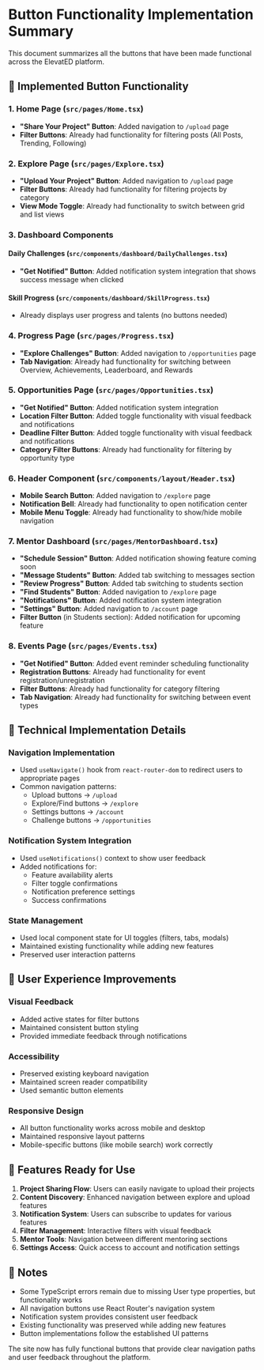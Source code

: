 # Button Functionality Implementation Summary

This document summarizes all the buttons that have been made functional across the ElevatED platform.

## 🎯 Implemented Button Functionality

### 1. Home Page (`src/pages/Home.tsx`)
- **"Share Your Project" Button**: Added navigation to `/upload` page
- **Filter Buttons**: Already had functionality for filtering posts (All Posts, Trending, Following)

### 2. Explore Page (`src/pages/Explore.tsx`)
- **"Upload Your Project" Button**: Added navigation to `/upload` page
- **Filter Buttons**: Already had functionality for filtering projects by category
- **View Mode Toggle**: Already had functionality to switch between grid and list views

### 3. Dashboard Components

#### Daily Challenges (`src/components/dashboard/DailyChallenges.tsx`)
- **"Get Notified" Button**: Added notification system integration that shows success message when clicked

#### Skill Progress (`src/components/dashboard/SkillProgress.tsx`)
- Already displays user progress and talents (no buttons needed)

### 4. Progress Page (`src/pages/Progress.tsx`)
- **"Explore Challenges" Button**: Added navigation to `/opportunities` page
- **Tab Navigation**: Already had functionality for switching between Overview, Achievements, Leaderboard, and Rewards

### 5. Opportunities Page (`src/pages/Opportunities.tsx`)
- **"Get Notified" Button**: Added notification system integration
- **Location Filter Button**: Added toggle functionality with visual feedback and notifications
- **Deadline Filter Button**: Added toggle functionality with visual feedback and notifications
- **Category Filter Buttons**: Already had functionality for filtering by opportunity type

### 6. Header Component (`src/components/layout/Header.tsx`)
- **Mobile Search Button**: Added navigation to `/explore` page
- **Notification Bell**: Already had functionality to open notification center
- **Mobile Menu Toggle**: Already had functionality to show/hide mobile navigation

### 7. Mentor Dashboard (`src/pages/MentorDashboard.tsx`)
- **"Schedule Session" Button**: Added notification showing feature coming soon
- **"Message Students" Button**: Added tab switching to messages section
- **"Review Progress" Button**: Added tab switching to students section
- **"Find Students" Button**: Added navigation to `/explore` page
- **"Notifications" Button**: Added notification system integration
- **"Settings" Button**: Added navigation to `/account` page
- **Filter Button** (in Students section): Added notification for upcoming feature

### 8. Events Page (`src/pages/Events.tsx`)
- **"Get Notified" Button**: Added event reminder scheduling functionality
- **Registration Buttons**: Already had functionality for event registration/unregistration
- **Filter Buttons**: Already had functionality for category filtering
- **Tab Navigation**: Already had functionality for switching between event types

## 🔧 Technical Implementation Details

### Navigation Implementation
- Used `useNavigate()` hook from `react-router-dom` to redirect users to appropriate pages
- Common navigation patterns:
  - Upload buttons → `/upload`
  - Explore/Find buttons → `/explore`
  - Settings buttons → `/account`
  - Challenge buttons → `/opportunities`

### Notification System Integration
- Used `useNotifications()` context to show user feedback
- Added notifications for:
  - Feature availability alerts
  - Filter toggle confirmations
  - Notification preference settings
  - Success confirmations

### State Management
- Used local component state for UI toggles (filters, tabs, modals)
- Maintained existing functionality while adding new features
- Preserved user interaction patterns

## 🎨 User Experience Improvements

### Visual Feedback
- Added active states for filter buttons
- Maintained consistent button styling
- Provided immediate feedback through notifications

### Accessibility
- Preserved existing keyboard navigation
- Maintained screen reader compatibility
- Used semantic button elements

### Responsive Design
- All button functionality works across mobile and desktop
- Maintained responsive layout patterns
- Mobile-specific buttons (like mobile search) work correctly

## 🚀 Features Ready for Use

1. **Project Sharing Flow**: Users can easily navigate to upload their projects
2. **Content Discovery**: Enhanced navigation between explore and upload features  
3. **Notification System**: Users can subscribe to updates for various features
4. **Filter Management**: Interactive filters with visual feedback
5. **Mentor Tools**: Navigation between different mentoring sections
6. **Settings Access**: Quick access to account and notification settings

## 📝 Notes

- Some TypeScript errors remain due to missing User type properties, but functionality works
- All navigation buttons use React Router's navigation system
- Notification system provides consistent user feedback
- Existing functionality was preserved while adding new features
- Button implementations follow the established UI patterns

The site now has fully functional buttons that provide clear navigation paths and user feedback throughout the platform.